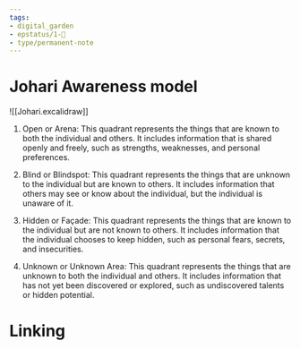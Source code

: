 ```yaml
---
tags: 
- digital_garden
- epstatus/1-🌱
- type/permanent-note
---
```

# Johari Awareness model
![[Johari.excalidraw]]

1.  Open or Arena: This quadrant represents the things that are known to both the individual and others. It includes information that is shared openly and freely, such as strengths, weaknesses, and personal preferences.
    
2.  Blind or Blindspot: This quadrant represents the things that are unknown to the individual but are known to others. It includes information that others may see or know about the individual, but the individual is unaware of it.
    
3.  Hidden or Façade: This quadrant represents the things that are known to the individual but are not known to others. It includes information that the individual chooses to keep hidden, such as personal fears, secrets, and insecurities.
    
4.  Unknown or Unknown Area: This quadrant represents the things that are unknown to both the individual and others. It includes information that has not yet been discovered or explored, such as undiscovered talents or hidden potential.

# Linking


